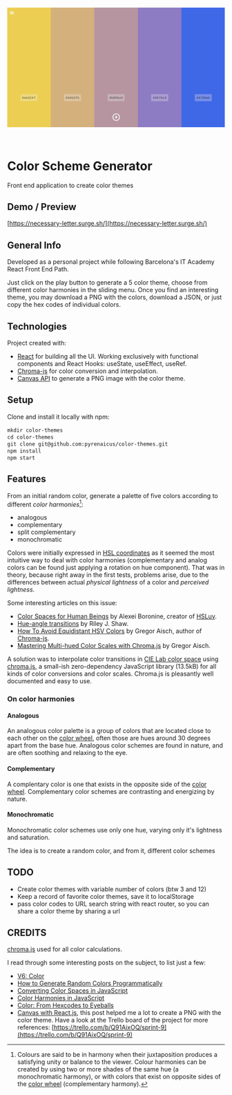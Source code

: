 ![Color theme header image](./src/assets/images/readme-header.png)

<br/>

# Color Scheme Generator

Front end application to create color themes

## Demo / Preview

[https://necessary-letter.surge.sh/](https://necessary-letter.surge.sh/)

## General Info

Developed as a personal project while following Barcelona's IT Academy React Front End Path.

Just click on the play button to generate a 5 color theme, choose from different color harmonies in the sliding menu. Once you find an interesting theme, you may download a PNG with the colors, download a JSON, or just copy the hex codes of individual colors.

## Technologies

Project created with:

- [React](https://reactjs.org/) for building all the UI. Working exclusively with functional components and React Hooks: useState, useEffect, useRef.
- [Chroma-js](http://vis4.net/chromajs/) for color conversion and interpolation.
- [Canvas API](https://developer.mozilla.org/en-US/docs/Web/API/Canvas_API) to generate a PNG image with the color theme.

## Setup

Clone and install it locally with npm:

```
mkdir color-themes
cd color-themes
git clone git@github.com:pyrenaicus/color-themes.git
npm install
npm start
```

## Features

From an initial random color, generate a palette of five colors according to different _color harmonies_[^1]:

- analogous
- complementary
- split complementary
- monochromatic

Colors were initially expressed in [HSL coordinates](https://en.wikipedia.org/wiki/HSL_and_HSV) as it seemed the most intuitive way to deal with color harmonies (complementary and analog colors can be found just applying a rotation on hue component).
That was in theory, because right away in the first tests, problems arise, due to the differences between actual _physical lightness_ of a color and _perceived lightness_.

Some interesting articles on this issue:

- [Color Spaces for Human Beings](https://www.boronine.com/2012/03/26/Color-Spaces-for-Human-Beings/) by Alexei Boronine, creator of [HSLuv](https://www.hsluv.org/).
- [Hue-angle transitions](https://rileyjshaw.com/blog/hue-angle-transitions#fnref-1) by Riley J. Shaw.
- [How To Avoid Equidistant HSV Colors](https://www.vis4.net/blog/2011/12/avoid-equidistant-hsv-colors/) by Gregor Aisch, author of [Chroma-js](https://github.com/gka/chroma.js).
- [Mastering Multi-hued Color Scales with Chroma.js](https://www.vis4.net/blog/2013/09/mastering-multi-hued-color-scales/) by Gregor Aisch.

A solution was to interpolate color transitions in [CIE Lab color space](https://en.wikipedia.org/wiki/CIELAB_color_space) using [chroma.js](https://vis4.net/chromajs/#color-scales), a small-ish zero-dependency JavaScript library (13.5kB) for all kinds of color conversions and color scales. Chroma.js is pleasantly well documented and easy to use.

### On color harmonies

#### Analogous

An analogous color palette is a group of colors that are located close to each other on the [color wheel](https://en.wikipedia.org/wiki/Color_wheel), often those are hues around 30 degrees apart from the base hue.
Analogous color schemes are found in nature, and are often soothing and relaxing to the eye.

#### Complementary

A complentary color is one that exists in the opposite side of the [color wheel](https://en.wikipedia.org/wiki/Color_wheel).
Complementary color schemes are contrasting and energizing by nature.

#### Monochromatic

Monochromatic color schemes use only one hue, varying only it's lightness and saturation.

The idea is to create a random color, and from it, different color schemes

## TODO

- Create color themes with variable number of colors (btw 3 and 12)
- Keep a record of favorite color themes, save it to localStorage
- pass color codes to URL search string with react router, so you can share a color theme by sharing a url

## CREDITS

[chroma.js](https://vis4.net/chromajs) used for all color calculations.

I read through some interesting posts on the subject, to list just a few:

- [V6: Color](https://v6.robweychert.com/blog/2018/02/v6-color/)
- [How to Generate Random Colors Programmatically](https://martin.ankerl.com/2009/12/09/how-to-create-random-colors-programmatically/)
- [Converting Color Spaces in JavaScript](https://css-tricks.com/converting-color-spaces-in-javascript/)
- [Color Harmonies in JavaScript](https://dev.to/benjaminadk/make-color-math-great-again--45of)
- [Color: From Hexcodes to Eyeballs](http://jamie-wong.com/post/color/)
- [Canvas with React.js](https://medium.com/@pdx.lucasm/canvas-with-react-js-32e133c05258), this post helped me a lot to create a PNG with the color theme.
  Have a look at the Trello board of the project for more references: [https://trello.com/b/Q91AixOQ/sprint-9](https://trello.com/b/Q91AixOQ/sprint-9)

[^1]: Colours are said to be in harmony when their juxtaposition produces a satisfying unity or balance to the viewer. Colour harmonies can be created by using two or more shades of the same hue (a monochromatic harmony), or with colors that exist on opposite sides of the [color wheel](https://en.wikipedia.org/wiki/Color_wheel) (complementary harmony).
